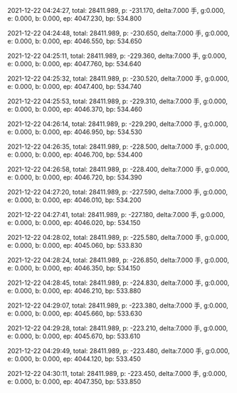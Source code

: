 2021-12-22 04:24:27, total: 28411.989, p: -231.170, delta:7.000 手, g:0.000, e: 0.000, b: 0.000, ep: 4047.230, bp: 534.800

2021-12-22 04:24:48, total: 28411.989, p: -230.650, delta:7.000 手, g:0.000, e: 0.000, b: 0.000, ep: 4046.550, bp: 534.650

2021-12-22 04:25:11, total: 28411.989, p: -229.360, delta:7.000 手, g:0.000, e: 0.000, b: 0.000, ep: 4047.760, bp: 534.640

2021-12-22 04:25:32, total: 28411.989, p: -230.520, delta:7.000 手, g:0.000, e: 0.000, b: 0.000, ep: 4047.400, bp: 534.740

2021-12-22 04:25:53, total: 28411.989, p: -229.310, delta:7.000 手, g:0.000, e: 0.000, b: 0.000, ep: 4046.370, bp: 534.460

2021-12-22 04:26:14, total: 28411.989, p: -229.290, delta:7.000 手, g:0.000, e: 0.000, b: 0.000, ep: 4046.950, bp: 534.530

2021-12-22 04:26:35, total: 28411.989, p: -228.500, delta:7.000 手, g:0.000, e: 0.000, b: 0.000, ep: 4046.700, bp: 534.400

2021-12-22 04:26:58, total: 28411.989, p: -228.400, delta:7.000 手, g:0.000, e: 0.000, b: 0.000, ep: 4046.720, bp: 534.390

2021-12-22 04:27:20, total: 28411.989, p: -227.590, delta:7.000 手, g:0.000, e: 0.000, b: 0.000, ep: 4046.010, bp: 534.200

2021-12-22 04:27:41, total: 28411.989, p: -227.180, delta:7.000 手, g:0.000, e: 0.000, b: 0.000, ep: 4046.020, bp: 534.150

2021-12-22 04:28:02, total: 28411.989, p: -225.580, delta:7.000 手, g:0.000, e: 0.000, b: 0.000, ep: 4045.060, bp: 533.830

2021-12-22 04:28:24, total: 28411.989, p: -226.850, delta:7.000 手, g:0.000, e: 0.000, b: 0.000, ep: 4046.350, bp: 534.150

2021-12-22 04:28:45, total: 28411.989, p: -224.830, delta:7.000 手, g:0.000, e: 0.000, b: 0.000, ep: 4046.210, bp: 533.880

2021-12-22 04:29:07, total: 28411.989, p: -223.380, delta:7.000 手, g:0.000, e: 0.000, b: 0.000, ep: 4045.660, bp: 533.630

2021-12-22 04:29:28, total: 28411.989, p: -223.210, delta:7.000 手, g:0.000, e: 0.000, b: 0.000, ep: 4045.670, bp: 533.610

2021-12-22 04:29:49, total: 28411.989, p: -223.480, delta:7.000 手, g:0.000, e: 0.000, b: 0.000, ep: 4044.120, bp: 533.450

2021-12-22 04:30:11, total: 28411.989, p: -223.450, delta:7.000 手, g:0.000, e: 0.000, b: 0.000, ep: 4047.350, bp: 533.850